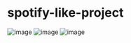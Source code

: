 # spotify-like-project
![image](https://user-images.githubusercontent.com/86339520/172008499-a60f4fa5-fbb4-4502-80a1-8f65d04a9462.png)
![image](https://user-images.githubusercontent.com/86339520/172008512-31e86fba-b534-49ac-bf9d-db5334890094.png)
![image](https://user-images.githubusercontent.com/86339520/172008526-1ac68b78-98ea-4748-a806-42a557295b02.png)
